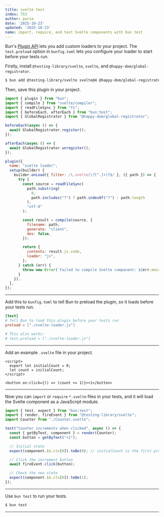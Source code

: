 ```yaml
---
title: svelte test
index: 753
author: parsa
date: '2025-10-23'
updated: '2025-10-23'
name: import, require, and test Svelte components with bun test
---
```


Bun's [Plugin API](/docs/runtime/plugins) lets you add custom loaders to your project. The `test.preload` option in `bunfig.toml` lets you configure your loader to start before your tests run.

Firstly, install `@testing-library/svelte`, `svelte`, and `@happy-dom/global-registrator`.

```bash
$ bun add @testing-library/svelte svelte@4 @happy-dom/global-registrator
```

Then, save this plugin in your project.

```ts#svelte-loader.js
import { plugin } from "bun";
import { compile } from "svelte/compiler";
import { readFileSync } from "fs";
import { beforeEach, afterEach } from "bun:test";
import { GlobalRegistrator } from "@happy-dom/global-registrator";

beforeEach(async () => {
  await GlobalRegistrator.register();
});

afterEach(async () => {
  await GlobalRegistrator.unregister();
});

plugin({
  name: "svelte loader",
  setup(builder) {
    builder.onLoad({ filter: /\.svelte(\?[^.]+)?$/ }, ({ path }) => {
      try {
        const source = readFileSync(
          path.substring(
            0,
            path.includes("?") ? path.indexOf("?") : path.length
          ),
          "utf-8"
        );

        const result = compile(source, {
          filename: path,
          generate: "client",
          dev: false,
        });

        return {
          contents: result.js.code,
          loader: "js",
        };
      } catch (err) {
        throw new Error(`Failed to compile Svelte component: ${err.message}`);
      }
    });
  },
});

```

---

Add this to `bunfig.toml` to tell Bun to preload the plugin, so it loads before your tests run.

```toml#bunfig.toml
[test]
# Tell Bun to load this plugin before your tests run
preload = ["./svelte-loader.js"]

# This also works:
# test.preload = ["./svelte-loader.js"]
```

---

Add an example `.svelte` file in your project.

```html#Counter.svelte
<script>
  export let initialCount = 0;
  let count = initialCount;
</script>

<button on:click={() => (count += 1)}>+1</button>
```

---

Now you can `import` or `require` `*.svelte` files in your tests, and it will load the Svelte component as a JavaScript module.

```ts#hello-svelte.test.ts
import { test, expect } from "bun:test";
import { render, fireEvent } from "@testing-library/svelte";
import Counter from "./Counter.svelte";

test("Counter increments when clicked", async () => {
  const { getByText, component } = render(Counter);
  const button = getByText("+1");

  // Initial state
  expect(component.$$.ctx[0]).toBe(0); // initialCount is the first prop

  // Click the increment button
  await fireEvent.click(button);

  // Check the new state
  expect(component.$$.ctx[0]).toBe(1);
});
```

---

Use `bun test` to run your tests.

```bash
$ bun test
```

---
